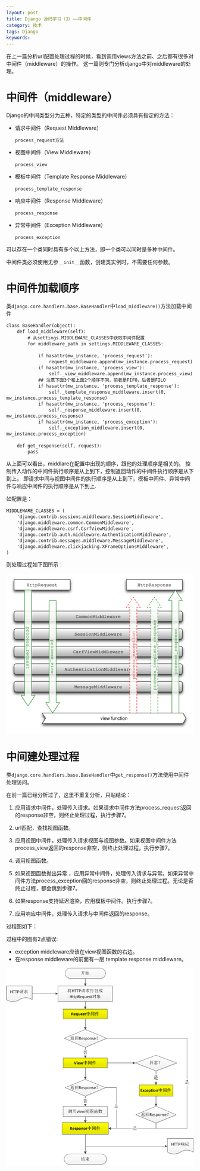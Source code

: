 ```yaml
---
layout: post
title: Django 源码学习（3）——中间件
category: 技术
tags: Django
keywords:
---
```

在上一篇分析url配置处理过程的时候，看到调用views方法之前、之后都有很多对中间件（middleware）的操作。
这一篇则专门分析django中对middleware的处理。

# 中间件（middleware） 
Django的中间类型分为五种，特定的类型的中间件必须具有指定的方法：

* 请求中间件（Request Middleware）

    `process_request方法`

* 视图中间件（View Middleware）

    `process_view`

* 模板中间件（Template Response Middleware）

    `process_template_response`

* 响应中间件（Response Middleware）

    `process_response`

* 异常中间件（Exception Middleware）

    `process_exception`

可以存在一个类同时具有多个以上方法，即一个类可以同时是多种中间件。

中间件类必须使用无参`__init__`函数，创建类实例时，不需要任何参数。

# 中间件加载顺序 
类`django.core.handlers.base.BaseHandler`中`load_middleware()`方法加载中间件

    class BaseHandler(object):
        def load_middleware(self):
            # 从settings.MIDDLEWARE_CLASSES中获取中间件配置
            for middleware_path in settings.MIDDLEWARE_CLASSES:

                if hasattr(mw_instance, 'process_request'):
                    request_middleware.append(mw_instance.process_request)
                if hasattr(mw_instance, 'process_view'):
                    self._view_middleware.append(mw_instance.process_view)
                ## 注意下面3个和上面2个顺序不同，前者是FIFO，后者是FILO
                if hasattr(mw_instance, 'process_template_response'):
                    self._template_response_middleware.insert(0, mw_instance.process_template_response)
                if hasattr(mw_instance, 'process_response'):
                    self._response_middleware.insert(0, mw_instance.process_response)
                if hasattr(mw_instance, 'process_exception'):
                    self._exception_middleware.insert(0, mw_instance.process_exception)
    
        def get_response(self, request):
            pass

从上面可以看出，middlare在配置中出现的顺序，跟他的处理顺序是相关的。
控制传入动作的中间件执行顺序是从上到下，控制返回动作的中间件执行顺序是从下到上。
即请求中间与视图中间件的执行顺序是从上到下，模板中间件、异常中间件与响应中间件的执行顺序是从下到上.

如配置是：

    MIDDLEWARE_CLASSES = (
        'django.contrib.sessions.middleware.SessionMiddleware',
        'django.middleware.common.CommonMiddleware',
        'django.middleware.csrf.CsrfViewMiddleware',
        'django.contrib.auth.middleware.AuthenticationMiddleware',
        'django.contrib.messages.middleware.MessageMiddleware',
        'django.middleware.clickjacking.XFrameOptionsMiddleware',
    )

则处理过程如下图所示：

![django middleware order](/assets/images/django/django_middleware_order.svg)

# 中间建处理过程
类`django.core.handlers.base.BaseHandler`中`get_response()`方法使用中间件处理访问。

在前一篇已经分析过了，这里不重复分析，只贴结论：

1. 应用请求中间件，处理传入请求。如果请求中间件方法process_request返回的response非空，则终止处理过程，执行步骤7。

2. url匹配，查找视图函数。

3. 应用视图中间件，处理传入请求视图与视图参数。如果视图中间件方法process_view返回的response非空，则终止处理过程，执行步骤7。

4. 调用视图函数。

5. 如果视图函数抛出异常 ，应用异常中间件，处理传入请求与异常。如果异常中间件方法process_exception回的response非空，则终止处理过程。无论是否终止过程，都会跳到步骤7。

6. 如果response支持延迟渲染，应用模板中间件。执行步骤7。

7. 应用响应中间件，处理传入请求与中间件返回的response。

过程图如下：

过程中的图有2点错误:

* exception middleware应该在view视图函数的右边。
* 在response middleware的前面有一层 template response middleware。

![django middleware process](/assets/images/django/django_middleware_process.png)


